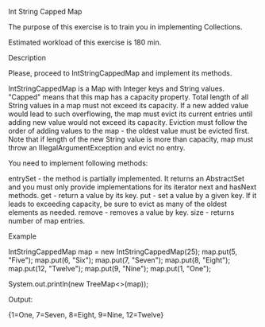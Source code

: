 Int String Capped Map

The purpose of this exercise is to train you in implementing Collections.

Estimated workload of this exercise is 180 min.

Description

Please, proceed to IntStringCappedMap and implement its methods.

IntStringCappedMap is a Map with Integer keys and String values.
"Capped" means that this map has a capacity property.
Total length of all String values in a map must not exceed its capacity.
If a new added value would lead to such overflowing, the map must evict its current entries until adding new value would not exceed its capacity.
Eviction must follow the order of adding values to the map - the oldest value must be evicted first.
Note that if length of the new String value is more than capacity, map must throw an IllegalArgumentException and evict no entry.

You need to implement following methods:

entrySet - the method is partially implemented.
It returns an AbstractSet and you must only provide implementations for its iterator next and hasNext methods.
get - return a value by its key.
put - set a value by a given key.
If it leads to exceeding capacity, be sure to evict as many of the oldest elements as needed.
remove - removes a value by key.
size - returns number of map entries.


Example

IntStringCappedMap map = new IntStringCappedMap(25);
map.put(5, "Five");
map.put(6, "Six");
map.put(7, "Seven");
map.put(8, "Eight");
map.put(12, "Twelve");
map.put(9, "Nine");
map.put(1, "One");

System.out.println(new TreeMap<>(map)); 

Output:

{1=One, 7=Seven, 8=Eight, 9=Nine, 12=Twelve}
